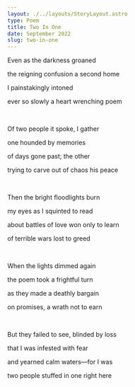```yaml
---
layout: ./../layouts/StoryLayout.astro
type: Poem
title: Two In One
date: September 2022
slug: two-in-one
---
```


Even as the darkness groaned

the reigning confusion a second home

I painstakingly intoned

ever so slowly a heart wrenching poem

<br />

Of two people it spoke, I gather

one hounded by memories

of days gone past; the other

trying to carve out of chaos his peace

<br />

Then the bright floodlights burn

my eyes as I squinted to read

about battles of love won only to learn

of terrible wars lost to greed

<br />

When the lights dimmed again 

the poem took a frightful turn

as they made a deathly bargain

on promises, a wrath not to earn

<br />

But they failed to see, blinded by loss

that I was infested with fear

and yearned calm waters—for I was

two people stuffed in one right here 